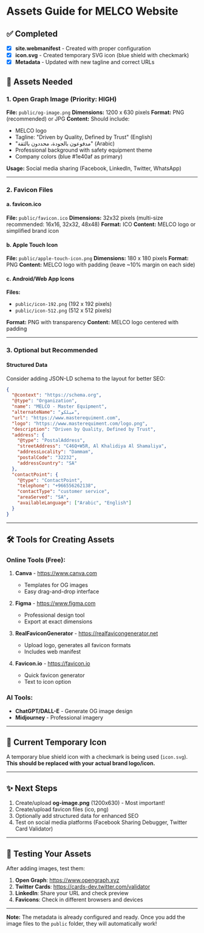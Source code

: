 # Assets Guide for MELCO Website

## ✅ Completed

- [x] **site.webmanifest** - Created with proper configuration
- [x] **icon.svg** - Created temporary SVG icon (blue shield with checkmark)
- [x] **Metadata** - Updated with new tagline and correct URLs

## 🎨 Assets Needed

### 1. Open Graph Image (Priority: HIGH)

**File:** `public/og-image.png`
**Dimensions:** 1200 x 630 pixels
**Format:** PNG (recommended) or JPG
**Content:** Should include:

- MELCO logo
- Tagline: "Driven by Quality, Defined by Trust" (English)
- "مدفوعون بالجودة، محددون بالثقة" (Arabic)
- Professional background with safety equipment theme
- Company colors (blue #1e40af as primary)

**Usage:** Social media sharing (Facebook, LinkedIn, Twitter, WhatsApp)

---

### 2. Favicon Files

#### a. favicon.ico

**File:** `public/favicon.ico`
**Dimensions:** 32x32 pixels (multi-size recommended: 16x16, 32x32, 48x48)
**Format:** ICO
**Content:** MELCO logo or simplified brand icon

#### b. Apple Touch Icon

**File:** `public/apple-touch-icon.png`
**Dimensions:** 180 x 180 pixels
**Format:** PNG
**Content:** MELCO logo with padding (leave ~10% margin on each side)

#### c. Android/Web App Icons

**Files:**

- `public/icon-192.png` (192 x 192 pixels)
- `public/icon-512.png` (512 x 512 pixels)

**Format:** PNG with transparency
**Content:** MELCO logo centered with padding

---

### 3. Optional but Recommended

#### Structured Data

Consider adding JSON-LD schema to the layout for better SEO:

```json
{
  "@context": "https://schema.org",
  "@type": "Organization",
  "name": "MELCO - Master Equipment",
  "alternateName": "ميلكو",
  "url": "https://www.masterequiment.com",
  "logo": "https://www.masterequiment.com/logo.png",
  "description": "Driven by Quality, Defined by Trust",
  "address": {
    "@type": "PostalAddress",
    "streetAddress": "C46Q+W5R, Al Khalidiya Al Shamaliya",
    "addressLocality": "Dammam",
    "postalCode": "32232",
    "addressCountry": "SA"
  },
  "contactPoint": {
    "@type": "ContactPoint",
    "telephone": "+966556262138",
    "contactType": "customer service",
    "areaServed": "SA",
    "availableLanguage": ["Arabic", "English"]
  }
}
```

---

## 🛠️ Tools for Creating Assets

### Online Tools (Free):

1. **Canva** - https://www.canva.com

   - Templates for OG images
   - Easy drag-and-drop interface

2. **Figma** - https://www.figma.com

   - Professional design tool
   - Export at exact dimensions

3. **RealFaviconGenerator** - https://realfavicongenerator.net

   - Upload logo, generates all favicon formats
   - Includes web manifest

4. **Favicon.io** - https://favicon.io
   - Quick favicon generator
   - Text to icon option

### AI Tools:

- **ChatGPT/DALL-E** - Generate OG image design
- **Midjourney** - Professional imagery

---

## 📝 Current Temporary Icon

A temporary blue shield icon with a checkmark is being used (`icon.svg`).
**This should be replaced with your actual brand logo/icon.**

---

## ✨ Next Steps

1. Create/upload **og-image.png** (1200x630) - Most important!
2. Create/upload favicon files (ico, png)
3. Optionally add structured data for enhanced SEO
4. Test on social media platforms (Facebook Sharing Debugger, Twitter Card Validator)

---

## 🧪 Testing Your Assets

After adding images, test them:

1. **Open Graph**: https://www.opengraph.xyz
2. **Twitter Cards**: https://cards-dev.twitter.com/validator
3. **LinkedIn**: Share your URL and check preview
4. **Favicons**: Check in different browsers and devices

---

**Note:** The metadata is already configured and ready. Once you add the image files to the `public` folder, they will automatically work!
